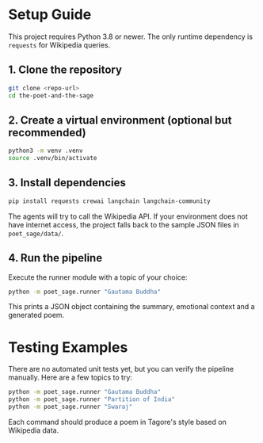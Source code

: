 # Setup Guide

This project requires Python 3.8 or newer. The only runtime dependency is `requests` for Wikipedia queries.

## 1. Clone the repository

```bash
git clone <repo-url>
cd the-poet-and-the-sage
```

## 2. Create a virtual environment (optional but recommended)

```bash
python3 -m venv .venv
source .venv/bin/activate
```

## 3. Install dependencies

```bash
pip install requests crewai langchain langchain-community
```

The agents will try to call the Wikipedia API. If your environment does not have internet access, the project falls back to the sample JSON files in `poet_sage/data/`.

## 4. Run the pipeline

Execute the runner module with a topic of your choice:

```bash
python -m poet_sage.runner "Gautama Buddha"
```

This prints a JSON object containing the summary, emotional context and a generated poem.

# Testing Examples

There are no automated unit tests yet, but you can verify the pipeline manually. Here are a few topics to try:

```bash
python -m poet_sage.runner "Gautama Buddha"
python -m poet_sage.runner "Partition of India"
python -m poet_sage.runner "Swaraj"
```

Each command should produce a poem in Tagore's style based on Wikipedia data.
